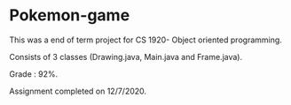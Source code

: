 # Pokemon-game

This was a end of term project for CS 1920- Object oriented programming. 

Consists of 3 classes (Drawing.java, Main.java and Frame.java).

Grade : 92%.

Assignment completed on 12/7/2020.
